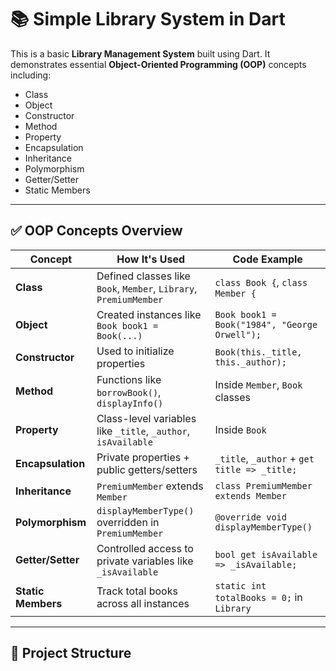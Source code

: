 # 📚 Simple Library System in Dart

This is a basic **Library Management System** built using Dart. It demonstrates essential **Object-Oriented Programming (OOP)** concepts including:

- Class
- Object
- Constructor
- Method
- Property
- Encapsulation
- Inheritance
- Polymorphism
- Getter/Setter
- Static Members

---

## ✅ OOP Concepts Overview

| Concept           | How It's Used                                                                            | Code Example                                    |
|-------------------|-------------------------------------------------------------------------------------------|-------------------------------------------------|
| **Class**         | Defined classes like `Book`, `Member`, `Library`, `PremiumMember`                        | `class Book {`, `class Member {`               |
| **Object**        | Created instances like `Book book1 = Book(...)`                                          | `Book book1 = Book("1984", "George Orwell");`  |
| **Constructor**   | Used to initialize properties                                                            | `Book(this._title, this._author);`             |
| **Method**        | Functions like `borrowBook()`, `displayInfo()`                                           | Inside `Member`, `Book` classes                |
| **Property**      | Class-level variables like `_title`, `_author`, `isAvailable`                           | Inside `Book`                                  |
| **Encapsulation** | Private properties + public getters/setters                                              | `_title`, `_author` + `get title => _title;`   |
| **Inheritance**   | `PremiumMember` extends `Member`                                                        | `class PremiumMember extends Member`           |
| **Polymorphism**  | `displayMemberType()` overridden in `PremiumMember`                                      | `@override void displayMemberType()`           |
| **Getter/Setter** | Controlled access to private variables like `_isAvailable`                              | `bool get isAvailable => _isAvailable;`        |
| **Static Members**| Track total books across all instances                                                  | `static int totalBooks = 0;` in `Library`      |

---

## 🧩 Project Structure

